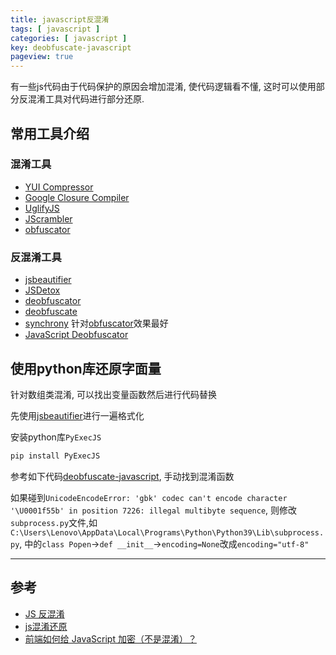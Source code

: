 ```yaml
---
title: javascript反混淆
tags: [ javascript ]
categories: [ javascript ]
key: deobfuscate-javascript
pageview: true
---
```


有一些js代码由于代码保护的原因会增加混淆, 使代码逻辑看不懂, 这时可以使用部分反混淆工具对代码进行部分还原.

<!--more-->

## 常用工具介绍

### 混淆工具

- [YUI Compressor](http://yui.github.io/yuicompressor/)
- [Google Closure Compiler](https://developers.google.com/closure/compiler/)
- [UglifyJS](https://github.com/mishoo/UglifyJS)
- [JScrambler](https://jscrambler.com/)
- [obfuscator](https://obfuscator.io/)

### 反混淆工具

- [jsbeautifier](http://jsbeautifier.org/)
- [JSDetox](http://relentless-coding.org/projects/jsdetox/)
- [deobfuscator](https://kuizuo.cn/deobfuscator/)
- [deobfuscate](https://deobfuscate.io/)
- [synchrony](https://deobfuscate.relative.im/)  针对[obfuscator](https://obfuscator.io/)效果最好
- [JavaScript Deobfuscator](https://deo.sigr.io/)

## 使用python库还原字面量

针对数组类混淆, 可以找出变量函数然后进行代码替换

先使用[jsbeautifier](http://jsbeautifier.org/)进行一遍格式化

安装python库`PyExecJS`

```sh
pip install PyExecJS
```

参考如下代码[deobfuscate-javascript](https://github.com/lautumn1990/deobfuscate-javascript), 手动找到混淆函数

如果碰到`UnicodeEncodeError: 'gbk' codec can't encode character '\U0001f55b' in position 7226: illegal multibyte sequence`, 则修改`subprocess.py`文件,如`C:\Users\Lenovo\AppData\Local\Programs\Python\Python39\Lib\subprocess.py`, 中的`class Popen`->`def __init__`->`encoding=None`改成`encoding="utf-8"`

----

## 参考

- [JS 反混淆](http://jartto.wang/2017/10/31/js-anti-aliasing/)
- [js混淆还原](https://blog.csdn.net/weixin_42156283/article/details/104576280)
- [前端如何给 JavaScript 加密（不是混淆）？](https://www.zhihu.com/question/47047191)
